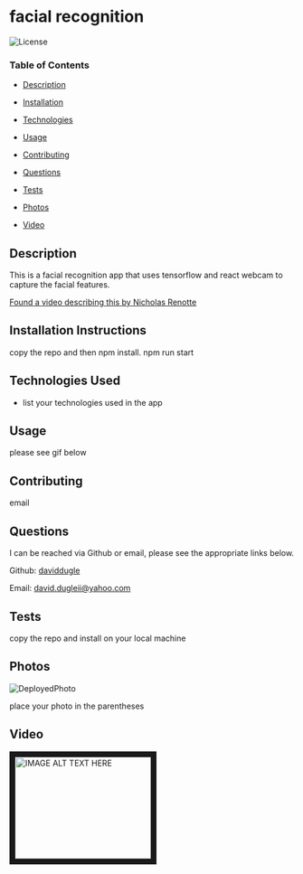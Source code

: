 # facial recognition







![License](https://img.shields.io/badge/license-MIT%20License-green)









### Table of Contents


* [Description](#Description)

* [Installation](#Installation)

* [Technologies](#Technologies)

* [Usage](##Usage)

* [Contributing](#Contributing)

* [Questions](#Questions)

* [Tests](#Tests)

* [Photos](#Photos)

* [Video](#Video)
















## Description

This is a facial recognition app that uses tensorflow and react webcam to capture the facial features.

<a href='https://youtu.be/7lXYGDVHUNw' target='_blank'>Found a video describing this by Nicholas Renotte</a>





## Installation Instructions

copy the repo and then npm install. npm run start




## Technologies Used

* list your technologies used in the app




## Usage

please see gif below







## Contributing

email





## Questions

I can be reached via Github or email, please see the appropriate links below.

Github:
<a href='https://github.com/daviddugle' target='_blank'>daviddugle</a>

Email:
<a href='mailto:david.dugleii@yahoo.com'>david.dugleii@yahoo.com</a>





## Tests

copy the repo and install on your local machine



## Photos

![DeployedPhoto]()

place your photo in the parentheses




## Video

<a href="http://www.youtube.com/watch?feature=player_embedded&v=YOUTUBE_VIDEO_ID_HERE
" target="_blank"><img src="http://img.youtube.com/vi/YOUTUBE_VIDEO_ID_HERE/0.jpg" 
alt="IMAGE ALT TEXT HERE" width="240" height="180" border="10" /></a>

